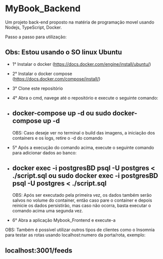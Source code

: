 # MyBook_Backend

Um projeto back-end proposto na matéria de programação movel usando Nodejs, TypeScript, Docker.

Passo a passo para utilização:

Obs: Estou usando o SO linux Ubuntu
---

- 1° Instalar o docker (<https://docs.docker.com/engine/install/ubuntu/>)
- 2° Instalar o docker compose (<https://docs.docker.com/compose/install/>)
- 3° Clone este repositório
- 4° Abra o cmd, navege até o repositório e execute o seguinte comando:
- 
  docker-compose up -d ou sudo docker-compose up -d
  ---
  
  OBS: Caso deseje ver no terminal o build das imagens, a iniciação dos containers e os logs, retire o -d do comando
  
- 5° Após a execução do comando acima, execute o seguinte comando para adicionar dados ao banco:
- 
  docker exec -i postgresBD psql -U postgres < ./script.sql ou sudo docker exec -i postgresBD psql -U postgres < ./script.sql
  ---
  
  OBS: Após ser executado pela primeira vez, os dados também serão salvos no volume do container, então caso pare o container e depois reinicie os dados persistirão, mas caso não ocorra, basta executar o comando acima uma segunda vez.
  
- 6° Abra a aplicação Mybook_Frontend e execute-a

OBS: Também é possível utilizar outros tipos de clientes como o Insomnia para testar as rotas usando localhost:numero da porta/rota, exemplo:

  localhost:3001/feeds
  ---


